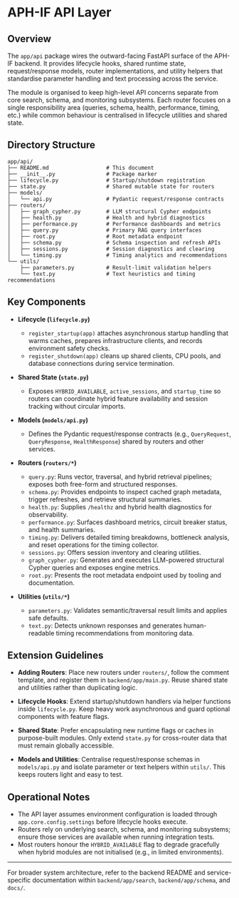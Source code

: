 # APH-IF API Layer

## Overview

The `app/api` package wires the outward-facing FastAPI surface of the APH-IF backend.
It provides lifecycle hooks, shared runtime state, request/response models, router
implementations, and utility helpers that standardise parameter handling and text
processing across the service.

The module is organised to keep high-level API concerns separate from core search,
schema, and monitoring subsystems. Each router focuses on a single responsibility
area (queries, schema, health, performance, timing, etc.) while common behaviour is
centralised in lifecycle utilities and shared state.

## Directory Structure

```
app/api/
├── README.md                  # This document
├── __init__.py                # Package marker
├── lifecycle.py               # Startup/shutdown registration
├── state.py                   # Shared mutable state for routers
├── models/
│   └── api.py                 # Pydantic request/response contracts
├── routers/
│   ├── graph_cypher.py        # LLM structural Cypher endpoints
│   ├── health.py              # Health and hybrid diagnostics
│   ├── performance.py         # Performance dashboards and metrics
│   ├── query.py               # Primary RAG query interfaces
│   ├── root.py                # Root metadata endpoint
│   ├── schema.py              # Schema inspection and refresh APIs
│   ├── sessions.py            # Session diagnostics and clearing
│   └── timing.py              # Timing analytics and recommendations
└── utils/
    ├── parameters.py          # Result-limit validation helpers
    └── text.py                # Text heuristics and timing recommendations
```

## Key Components

- **Lifecycle (`lifecycle.py`)**
  - `register_startup(app)` attaches asynchronous startup handling that warms caches,
    prepares infrastructure clients, and records environment safety checks.
  - `register_shutdown(app)` cleans up shared clients, CPU pools, and database
    connections during service termination.

- **Shared State (`state.py`)**
  - Exposes `HYBRID_AVAILABLE`, `active_sessions`, and `startup_time` so routers can
    coordinate hybrid feature availability and session tracking without circular
    imports.

- **Models (`models/api.py`)**
  - Defines the Pydantic request/response contracts (e.g., `QueryRequest`,
    `QueryResponse`, `HealthResponse`) shared by routers and other services.

- **Routers (`routers/*`)**
  - `query.py`: Runs vector, traversal, and hybrid retrieval pipelines; exposes both
    free-form and structured responses.
  - `schema.py`: Provides endpoints to inspect cached graph metadata, trigger refreshes,
    and retrieve structural summaries.
  - `health.py`: Supplies `/healthz` and hybrid health diagnostics for observability.
  - `performance.py`: Surfaces dashboard metrics, circuit breaker status, and health
    summaries.
  - `timing.py`: Delivers detailed timing breakdowns, bottleneck analysis, and reset
    operations for the timing collector.
  - `sessions.py`: Offers session inventory and clearing utilities.
  - `graph_cypher.py`: Generates and executes LLM-powered structural Cypher queries and
    exposes engine metrics.
  - `root.py`: Presents the root metadata endpoint used by tooling and documentation.

- **Utilities (`utils/*`)**
  - `parameters.py`: Validates semantic/traversal result limits and applies safe defaults.
  - `text.py`: Detects unknown responses and generates human-readable timing
    recommendations from monitoring data.

## Extension Guidelines

- **Adding Routers**: Place new routers under `routers/`, follow the comment template,
  and register them in `backend/app/main.py`. Reuse shared state and utilities rather
  than duplicating logic.

- **Lifecycle Hooks**: Extend startup/shutdown handlers via helper functions inside
  `lifecycle.py`. Keep heavy work asynchronous and guard optional components with
  feature flags.

- **Shared State**: Prefer encapsulating new runtime flags or caches in purpose-built
  modules. Only extend `state.py` for cross-router data that must remain globally
  accessible.

- **Models and Utilities**: Centralise request/response schemas in `models/api.py` and
  isolate parameter or text helpers within `utils/`. This keeps routers light and easy
  to test.

## Operational Notes

- The API layer assumes environment configuration is loaded through
  `app.core.config.settings` before lifecycle hooks execute.
- Routers rely on underlying search, schema, and monitoring subsystems; ensure those
  services are available when running integration tests.
- Most routers honour the `HYBRID_AVAILABLE` flag to degrade gracefully when hybrid
  modules are not initialised (e.g., in limited environments).

---

For broader system architecture, refer to the backend README and service-specific
documentation within `backend/app/search`, `backend/app/schema`, and `docs/`.

